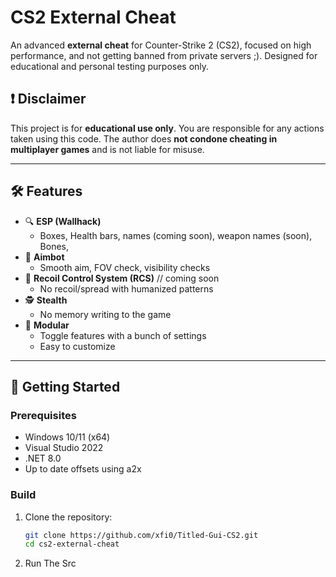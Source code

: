 # CS2 External Cheat

An advanced **external cheat** for Counter-Strike 2 (CS2), focused on high performance, and not getting banned from private servers ;). Designed for educational and personal testing purposes only.

## ❗ Disclaimer

This project is for **educational use only**. You are responsible for any actions taken using this code. The author does **not condone cheating in multiplayer games** and is not liable for misuse.

---

## 🛠 Features

- 🔍 **ESP (Wallhack)**
  - Boxes, Health bars, names (coming soon), weapon names (soon), Bones,
- 🎯 **Aimbot**
  - Smooth aim, FOV check, visibility checks
- 🧠 **Recoil Control System (RCS)** // coming soon
  - No recoil/spread with humanized patterns
- 🕵️ **Stealth**
  - No memory writing to the game
- 🧩 **Modular**
  - Toggle features with a bunch of settings
  - Easy to customize

---

## 🚀 Getting Started

### Prerequisites

- Windows 10/11 (x64)
- Visual Studio 2022
- .NET 8.0 
- Up to date offsets using a2x

### Build

1. Clone the repository:
   ```bash
   git clone https://github.com/xfi0/Titled-Gui-CS2.git
   cd cs2-external-cheat
   ```
2. Run The Src
